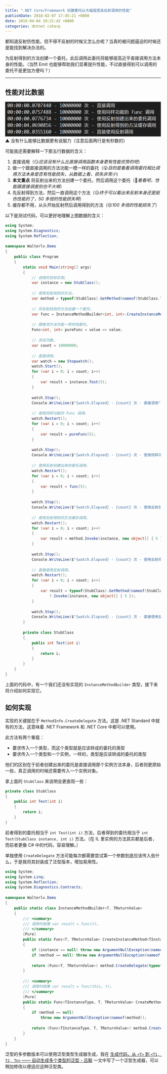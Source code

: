 ```yaml
---
title: ".NET Core/Framework 创建委托以大幅度提高反射调用的性能"
publishDate: 2018-02-07 17:45:21 +0800
date: 2019-04-04 19:21:42 +0800
categories: dotnet csharp
---
```


都知道反射伤性能，但不得不反射的时候又怎么办呢？当真的被问题逼迫的时候还是能找到解决办法的。

为反射得到的方法创建一个委托，此后调用此委托将能够提高近乎直接调用方法本身的性能。（当然 Emit 也能够帮助我们显著提升性能，不过直接得到可以调用的委托不是更加方便吗？）

---

<p id="toc"></p>

## 性能对比数据

![性能对比数据](/static/posts/2018-02-07-16-03-57.png)  
▲ 没有什么能够比数据更有说服力（注意后面两行是有秒数的）

可能我还需要解释一下那五行数据的含义：

1. 直接调用（😏*应该没有什么比直接调用函数本身更有性能优势的吧*）
1. 做一个跟直接调用的方法功能一模一样的委托（😮*目的是看看调用委托相比调用方法本身是否有性能损失，从数据上看，损失非常小*）
1. **本文重点** 将反射出来的方法创建一个委托，然后调用这个委托（🤩*看看吧，性能跟直接调差别也不大嘛*）
1. 先反射得到方法，然后一直调用这个方法（😥*终于可以看出来反射本身还是挺伤性能的了，50 多倍的性能损失啊*）
1. 缓存都不用，从头开始反射然后调用得到的方法（😒*100 多倍的性能损失了*）

以下是测试代码，可以更好地理解上图数据的含义：

```csharp
using System;
using System.Diagnostics;
using System.Reflection;

namespace Walterlv.Demo
{
    public class Program
    {
        static void Main(string[] args)
        {
            // 调用的目标实例。
            var instance = new StubClass();

            // 使用反射找到的方法。
            var method = typeof(StubClass).GetMethod(nameof(StubClass.Test), new[] { typeof(int) });

            // 将反射找到的方法创建一个委托。
            var func = InstanceMethodBuilder<int, int>.CreateInstanceMethod(instance, method);

            // 跟被测方法功能一样的纯委托。
            Func<int, int> pureFunc = value => value;

            // 测试次数。
            var count = 10000000;

            // 直接调用。
            var watch = new Stopwatch();
            watch.Start();
            for (var i = 0; i < count; i++)
            {
                var result = instance.Test(5);
            }

            watch.Stop();
            Console.WriteLine($"{watch.Elapsed} - {count} 次 - 直接调用");

            // 使用同样功能的 Func 调用。
            watch.Restart();
            for (var i = 0; i < count; i++)
            {
                var result = pureFunc(5);
            }

            watch.Stop();
            Console.WriteLine($"{watch.Elapsed} - {count} 次 - 使用同样功能的 Func 调用");

            // 使用反射创建出来的委托调用。
            watch.Restart();
            for (var i = 0; i < count; i++)
            {
                var result = func(5);
            }

            watch.Stop();
            Console.WriteLine($"{watch.Elapsed} - {count} 次 - 使用反射创建出来的委托调用");

            // 使用反射得到的方法缓存调用。
            watch.Restart();
            for (var i = 0; i < count; i++)
            {
                var result = method.Invoke(instance, new object[] { 5 });
            }

            watch.Stop();
            Console.WriteLine($"{watch.Elapsed} - {count} 次 - 使用反射得到的方法缓存调用");

            // 直接使用反射调用。
            watch.Restart();
            for (var i = 0; i < count; i++)
            {
                var result = typeof(StubClass).GetMethod(nameof(StubClass.Test), new[] { typeof(int) })
                    ?.Invoke(instance, new object[] { 5 });
            }

            watch.Stop();
            Console.WriteLine($"{watch.Elapsed} - {count} 次 - 直接使用反射调用");
        }

        private class StubClass
        {
            public int Test(int i)
            {
                return i;
            }
        }
    }
}
```

上面的代码中，有一个我们还没有实现的 `InstanceMethodBuilder` 类型，接下来将介绍如何实现它。

## 如何实现

实现的关键就在于 `MethodInfo.CreateDelegate` 方法。这是 .NET Standard 中就有的方法，这意味着 .NET Framework 和 .NET Core 中都可以使用。

此方法有两个重载：

- 要求传入一个类型，而这个类型就是应该转成的委托的类型
- 要求传入一个类型和一个实例，一样的，类型是应该转成的委托的类型

他们的区别在于前者创建出来的委托是直接调用那个实例方法本身，后者则更原始一些，真正调用的时候还需要传入一个实例对象。

拿上面的 `StubClass` 来说明会更直观一些：

```csharp
private class StubClass
{
    public int Test(int i)
    {
        return i;
    }
}
```

前者得到的委托相当于 `int Test(int i)` 方法，后者得到的委托相当于 `int Test(StubClass instance, int i)` 方法。（在 IL 里实例的方法其实都是后者，而前者更像 C# 中的代码，容易理解。）

单独使用 `CreateDelegate` 方法可能每次都需要尝试第一个参数到底应该传入些什么，于是我将其封装成了泛型版本，增加易用性。

```csharp
using System;
using System.Linq;
using System.Reflection;
using System.Diagnostics.Contracts;

namespace Walterlv.Demo
{
    public static class InstanceMethodBuilder<T, TReturnValue>
    {
        /// <summary>
        /// 调用时就像 var result = func(t)。
        /// </summary>
        [Pure]
        public static Func<T, TReturnValue> CreateInstanceMethod<TInstanceType>(TInstanceType instance, MethodInfo method)
        {
            if (instance == null) throw new ArgumentNullException(nameof(instance));
            if (method == null) throw new ArgumentNullException(nameof(method));

            return (Func<T, TReturnValue>) method.CreateDelegate(typeof(Func<T, TReturnValue>), instance);
        }

        /// <summary>
        /// 调用时就像 var result = func(this, t)。
        /// </summary>
        [Pure]
        public static Func<TInstanceType, T, TReturnValue> CreateMethod<TInstanceType>(MethodInfo method)
        {
            if (method == null)
                throw new ArgumentNullException(nameof(method));

            return (Func<TInstanceType, T, TReturnValue>) method.CreateDelegate(typeof(Func<TInstanceType, T, TReturnValue>));
        }
    }
}
```

泛型的多参数版本可以使用泛型类型生成器生成，我在 [生成代码，从 `<T>` 到 `<T1, T2, Tn>` —— 自动生成多个类型的泛型 - 吕毅](/post/generate-code-of-generic-types.html) 一文中写了一个泛型生成器，可以稍加修改以便适应这种泛型类。
